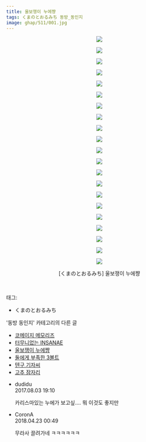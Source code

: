 ```yaml
---
title: 울보쟁이 누에쨩
tags: くまのとおるみち 동방_동인지
image: ghap/511/001.jpg
---
```

<div class="article">
<p style="text-align: center; clear: none; float: none;"><img src="{{ site.nasurl }}/ghap/511/001.jpg"/></p>
<p style="text-align: center; clear: none; float: none;"><img src="{{ site.nasurl }}/ghap/511/002.jpg"/></p>
<p style="text-align: center; clear: none; float: none;"><img src="{{ site.nasurl }}/ghap/511/003.jpg"/></p>
<p style="text-align: center; clear: none; float: none;"><img src="{{ site.nasurl }}/ghap/511/004.jpg"/></p>
<p style="text-align: center; clear: none; float: none;"><img src="{{ site.nasurl }}/ghap/511/005.jpg"/></p>
<p style="text-align: center; clear: none; float: none;"><img src="{{ site.nasurl }}/ghap/511/006.jpg"/></p>
<p style="text-align: center; clear: none; float: none;"><img src="{{ site.nasurl }}/ghap/511/007.jpg"/></p>
<p style="text-align: center; clear: none; float: none;"><img src="{{ site.nasurl }}/ghap/511/008.jpg"/></p>
<p style="text-align: center; clear: none; float: none;"><img src="{{ site.nasurl }}/ghap/511/009.jpg"/></p>
<p style="text-align: center; clear: none; float: none;"><img src="{{ site.nasurl }}/ghap/511/010.jpg"/></p>
<p style="text-align: center; clear: none; float: none;"><img src="{{ site.nasurl }}/ghap/511/011.jpg"/></p>
<p style="text-align: center; clear: none; float: none;"><img src="{{ site.nasurl }}/ghap/511/012.jpg"/></p>
<p style="text-align: center; clear: none; float: none;"><img src="{{ site.nasurl }}/ghap/511/013.jpg"/></p>
<p style="text-align: center; clear: none; float: none;"><img src="{{ site.nasurl }}/ghap/511/014.jpg"/></p>
<p style="text-align: center; clear: none; float: none;"><img src="{{ site.nasurl }}/ghap/511/015.jpg"/></p>
<p style="text-align: center; clear: none; float: none;"><img src="{{ site.nasurl }}/ghap/511/016.jpg"/></p>
<p style="text-align: center; clear: none; float: none;"><img src="{{ site.nasurl }}/ghap/511/017.jpg"/></p>
<p style="text-align: center; clear: none; float: none;"><img src="{{ site.nasurl }}/ghap/511/018.jpg"/></p>
<p style="text-align: center; clear: none; float: none;"><img src="{{ site.nasurl }}/ghap/511/019.jpg"/></p>
<p style="text-align: center; clear: none; float: none;"><img src="{{ site.nasurl }}/ghap/511/020.jpg"/></p>
<p style="text-align: center; clear: none; float: none;"><img src="{{ site.nasurl }}/ghap/511/021.jpg"/></p>
<p style="text-align: center; clear: none; float: none;"></p>
<p style="text-align: center; clear: none; float: none;">[くまのとおるみち] 울보쟁이 누에쨩</p>
<p><br/></p>
</div><div class="tagTrail">
<p>태그: </p>
<ul>
<li>くまのとおるみち</li>
</ul>
</div><div class="another">
<p>'동방 동인지' 카테고리의 다른 글</p>
<ul>
<li><a href="/2016-06-23-ghap_513">코메이지 메모리즈</a></li>
<li><a href="/2016-06-23-ghap_512">터무니없는 INSANAE</a></li>
<li><a href="/2016-06-23-ghap_511">울보쟁이 누에쨩</a></li>
<li><a href="/2016-06-23-ghap_510">둘에게 부족한 3볼트</a></li>
<li><a href="/2016-06-23-ghap_509">텐구 기자씨</a></li>
<li><a href="/2016-06-23-ghap_508">고추 잠자리</a></li>
</ul>
</div><div class="cb_module cb_fluid">
<div class="cb_wrt cb_profile">
<div class="comment">
<ul>
<li class="cb_thumb_off" id="comment15051176">
<div class="cb_comment_area">
<div class="cb_info_area">
<div class="cb_section">
<span class="cb_nick_name">dudidu</span>
</div>
<div class="cb_section">
<span class="cb_date">2017.08.03 19:10 </span>
</div>
</div>
<div class="cb_dsc_comment">
<p class="cb_dsc">
											카리스마있는 누에가 보고싶.... 뭐 이것도 좋지만
										</p>
</div>
</div></li>
<li class="cb_thumb_off" id="comment15243299">
<div class="cb_comment_area">
<div class="cb_info_area">
<div class="cb_section">
<span class="cb_nick_name">CoronA</span>
</div>
<div class="cb_section">
<span class="cb_date">2018.04.23 00:49 </span>
</div>
</div>
<div class="cb_dsc_comment">
<p class="cb_dsc">
											무라사 끌려가네 ㅋㅋㅋㅋㅋㅋ
										</p>
</div>
</div></li>
</ul>
</div>
</div><!-- commentList close -->
</div>